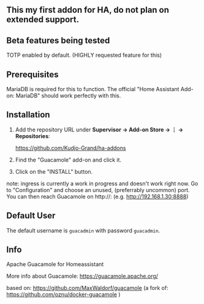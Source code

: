 ## This my first addon for HA, do not plan on extended support.

## Beta features being tested

TOTP enabled by default. (HIGHLY requested feature for this)

## Prerequisites

MariaDB is required for this to function. The official "Home Assistant Add-on: MariaDB" should work perfectly with this.

## Installation
1. Add the repository URL under **Supervisor → Add-on Store → ⋮ → Repositories**:

    https://github.com/Kudjo-Grand/ha-addons
2. Find the "Guacamole" add-on and click it.
3. Click on the "INSTALL" button.

note: ingress is currently a work in progress and doesn't work right now. Go to "Configuration" and choose an unused, (preferrably uncommon) port.
You can then reach Guacamole on http://<your HA IP>:<your selected port> (e.g. http://192.168.1.30:8888)
    
## Default User

The default username is `guacadmin` with password `guacadmin`.


## Info

Apache Guacamole for Homeassistant

More info about Guacamole: https://guacamole.apache.org/

based on: https://github.com/MaxWaldorf/guacamole (a fork of: https://github.com/oznu/docker-guacamole )
